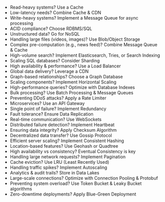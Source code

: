  - Read-heavy systems? Use a Cache
 - Low-latency needs? Combine Cache & CDN
 - Write-heavy systems? Implement a Message Queue for async processing
 - ACID compliance? Choose RDBMS/SQL
 - Unstructured data? Go for NoSQL
 - Handling large files (videos, images)? Use Blob/Object Storage
 - Complex pre-computation (e.g., news feed)? Combine Message Queue & Cache
 - High-volume search? Implement Elasticsearch, Tries, or Search Indexing
 - Scaling SQL databases? Consider Sharding
 - High availability & performance? Use a Load Balancer
 - Global data delivery? Leverage a CDN
 - Graph-based relationships? Choose a Graph Database
 - Scaling components? Implement Horizontal Scaling
 - High-performance queries? Optimize with Database Indexes
 - Bulk processing? Use Batch Processing & Message Queues
 - Preventing DDoS attacks? Apply a Rate Limiter
 - Microservices? Use an API Gateway
 - Single point of failure? Implement Redundancy
 - Fault tolerance? Ensure Data Replication
 - Real-time communication? Use WebSockets
 - Distributed failure detection? Implement Heartbeat
 - Ensuring data integrity? Apply Checksum Algorithm
 - Decentralized data transfer? Use Gossip Protocol
 - Efficient server scaling? Implement Consistent Hashing
 - Location-based features? Use Geohash or Quadtree
 - High availability vs consistency? Eventual Consistency is key
 - Handling large network requests? Implement Pagination
 - Cache eviction? Use LRU (Least Recently Used)
 - Handling traffic spikes? Implement Autoscaling
 - Analytics & audit trails? Store in Data Lakes
 - Large-scale connections? Optimize with Connection Pooling & Protobuf
 - Preventing system overload? Use Token Bucket & Leaky Bucket algorithms
 - Zero-downtime deployments? Apply Blue-Green Deployment
